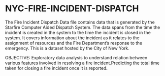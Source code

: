 # NYC-FIRE-INCIDENT-DISPATCH

The Fire Incident Dispatch Data file contains data that is generated by the Starfire Computer Aided Dispatch System. The data spans from the time the incident is created in the system to the time the incident is closed in the system. It covers information about the incident as it relates to the assignment of resources and the Fire Department’s response to the emergency. This is a dataset hosted by the City of New York.

OBJECTIVE: Exploratory data analysis to understand relation between various features involved in resolving a fire incident.Predicting the total time taken for closing a fire incident once it is reported.
